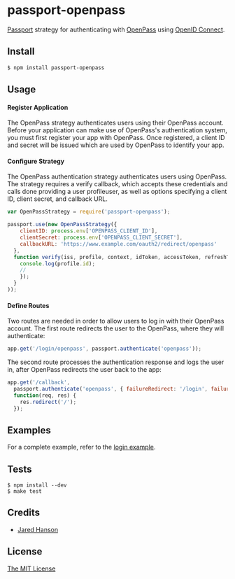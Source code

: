 # passport-openpass

[Passport](http://passportjs.org/) strategy for authenticating with [OpenPass](https://myopenpass.com/)
using [OpenID Connect](https://www.passportjs.org/features/openid-connect/).

## Install

```sh
$ npm install passport-openpass
```

## Usage

#### Register Application

The OpenPass strategy authenticates users using their OpenPass account.  Before your
application can make use of OpenPass's authentication system, you must first
register your app with OpenPass.  Once registered, a client ID and secret will be
issued which are used by OpenPass to identify your app.

#### Configure Strategy

The OpenPass authentication strategy authenticates users using OpenPass. The strategy requires a verify callback, which accepts these credentials and calls done providing a user profileuser, as well as options specifying a client ID, client secret, and callback URL.

```js
var OpenPassStrategy = require('passport-openpass');

passport.use(new OpenPassStrategy({
    clientID: process.env['OPENPASS_CLIENT_ID'],
    clientSecret: process.env['OPENPASS_CLIENT_SECRET'],
    callbackURL: 'https://www.example.com/oauth2/redirect/openpass'
  },
  function verify(iss, profile, context, idToken, accessToken, refreshToken, done) {
    console.log(profile.id);
    // 
    });
  }
));
```

#### Define Routes

Two routes are needed in order to allow users to log in with their OpenPass
account.  The first route redirects the user to the OpenPass, where they will
authenticate:

```js
app.get('/login/openpass', passport.authenticate('openpass'));
```

The second route processes the authentication response and logs the user in,
after OpenPass redirects the user back to the app:

```js
app.get('/callback',
  passport.authenticate('openpass', { failureRedirect: '/login', failureMessage: true }),
  function(req, res) {
    res.redirect('/');
  });
```

## Examples

For a complete example, refer to the [login example](https://github.com/openpass-sso/passport-openpass/tree/master/example).

## Tests

```shell
$ npm install --dev
$ make test
```

## Credits

  - [Jared Hanson](http://github.com/jaredhanson)

## License

[The MIT License](http://opensource.org/licenses/MIT)
